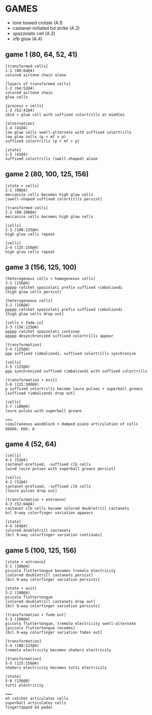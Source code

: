 GAMES
=====

* lone bowed crotale (A.1)
* castanet-initiated bd strike (A.2)
* spazzolato cell (A.3)
* xfb glow (A.4)

game 1 (80, 64, 52, 41)
-----------------------

    [transformed cells]
    1-1 (80:64@4)
    colored airtone chain alone

    [layers of transformed cells]
    1-2 (64:52@4)
    colored airtone chain
    glow cells

    [process + cells]
    1-3 (52:41@4)
    ibid + glow cell with suffixed colortrills at middles

    [alternation]
    1-4 (41@4)
    low glow cells swell-alternate with suffixed colortrills
    low glow cells (p < mf > p)
    suffixed colortrills (p < mf > p)

    [state]
    1-5 (41@4)
    suffixed colortrills (swell-shaped) alone

game 2 (80, 100, 125, 156)
--------------------------

    [state + cells]
    2-1 (80@4)
    meccanico cells becomes high glow cells
    [swell-shaped suffixed colortrills persist]

    [transformed cells]
    2-2 (80:100@4)
    meccanico cells becomes high glow cells

    [cells]
    2-3 (100:125@4)
    high glow cells repeat

    [cells]
    2-4 (125:156@4)
    high glow cells repeat

game 3 (156, 125, 100)
----------------------

    [heterogenous cells + homogeneous cells]
    3-1 (156@4)
    ppppp ratchet spazzolati prefix suffixed rimbalzandi
    [high glow cells persist]

    [heterogeneous cells]
    3-2 (156@4)
    ppppp ratchet spazzolati prefix suffixed rimbalzandi
    [high glow cells drop out]

    [cells + fade-in]
    3-3 (156:125@4)
    ppppp ratchet spazzolati continue
    ppppp desynchronized suffixed colortrills appear

    [transformation]
    3-4 (125@4)
    ppp suffixed rimbalzandi, suffixed colortrills synchronize

    [cells]
    3-5 (125@4)
    ppp synchronized suffixed rimbalzandi with suffixed colortrills

    [transformation + exit]
    3-6 (125:100@4)
    p suffixed colortrills become loure pulses + superball groans
    [suffixed rimbalzandi drop out]

    [cells]
    3-7 (100@4)
    loure pulses with superball groans

    ===
    simultaneous woodblock + damped piano articulation of cells
    ppppp, ppp, p

game 4 (52, 64)
---------------

    [cells]
    4-1 (52@4)
    castanet-prefixed, -suffixed clb cells
    [wind loure pulses with superball groans persist]

    [cells]
    4-2 (52@4)
    castanet-prefixed, -suffixed clb cells
    [loure pulses drop out]

    [transformation + entrance]
    4-3 (52:64@4)
    castanet clb cells become colored doubletrill castanets
    bcl 9-way colorfinger variation appears

    [state]
    4-4 (64@4)
    colored doubletrill castanets
    [bcl 9-way colorfinger variation continues]

game 5 (100, 125, 156)
----------------------

    [state + entrance]
    5-1 (100@4)
    piccolo fluttertongue becomes tremolo electricity
    [colored doubletrill castanets persist]
    [bcl 9-way colorfinger variation persists]

    [state + exit]
    5-2 (100@4)
    piccolo fluttertongue
    [colored doubletrill castanets drop out]
    [bcl 9-way colorfinger variation persists]

    [transformation + fade-out]
    5-3 (100@4)
    piccolo fluttertongue, tremolo electricity swell-alternate
    [piccolo fluttertongue recedes]
    [bcl 9-way colorfinger variation fades out]

    [transformation]
    5-4 (100:125@4)
    tremolo electricity becomes shakers electricity

    [transformation]
    5-5 (125:156@4)
    shakers electricity becomes tutti electricity

    [state]
    5-6 (156@8)
    tutti electricity

    ===
    eh ratchet articulates cells
    superball articulates cells
    fingertapped bd pedal
